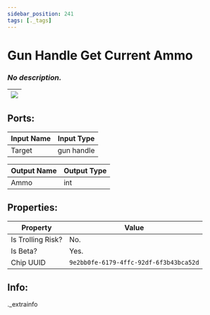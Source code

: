 ```yaml
---
sidebar_position: 241
tags: [._tags]
---
```


# Gun Handle Get Current Ammo


### *No description.*

| ![](https://images-ext-2.discordapp.net/external/MPmIaQzlEPmgGWlgi-WxBBXt0Bjv_zWPkg1y1f_sy3s/https/www.recroomcircuits.com/image/circuit/absolute-value?width=206&height=108) |
|-----|

## Ports:

| Input Name | Input Type |
|-----------|-----------|
| Target | gun handle |

| Output Name | Output Type |
|-----------|-----------|
| Ammo | int |

## Properties:

| Property  | Value |
|-------------------|-----------|
| Is Trolling Risk? | No. |
| Is Beta? | Yes. |
| Chip UUID | `9e2bb0fe-6179-4ffc-92df-6f3b43bca52d` |

## Info:
._extrainfo